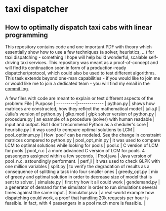 # taxi dispatcher
## How to optimally dispatch taxi cabs with linear programming

This repository contains code and one important PDF with theory which essentially show how to use a few techniques (a solver, heuristics, ...) for taxi dispatching - something I hope will help build wonderful, scalable self-driving taxi services. This repository was meant as a proof-of-concept and will find its continuation soon in form of a production-ready dispatcher/protocol, which could also be used to test different algorithms. This task extends beyond one-man capabilities - if you would like to join me or would like me to join a dedicated team - you will find my email in the [commit log](https://api.github.com/users/boguszjelinski/events/public). 

A few files with code are meant to explain or test different aspects of the problem:
File | Purpose |
----------|------------- |
python.py | shows how matrices are constructed, how they reflect the mathematical model |
julia.jl | Julia's version of python.py |
glkp.mod | glpk solver version of python.py |
procedure.py | an example of a procedure (solver) with human readable | input and output. But I don't recommend Python as a sheduler's core |
heuristic.py | it was used to compare optimal solutions to LCM |
pool_optimum.py | How 'pool' can be modeled. See the change in constraint matrices compared to python.py |
pool_opt_min.py | it was used to compare LCM to optimal solutions while looking for pools |
pool.c | C version of LCM for pools |
pool_n.c | a more advanced C version of LCM for pools. 4 passengers assigned within a few seconds. |
Pool.java | Java version of pool_n.c, astoundingly performant. |
perf.jl | it was used to check GLPK with one million variables |
split.py | to verify the degradation of results as a consequence of splitting a task into four smaller ones |
greedy_opt.py | mix of greedy and optimal solution in order to decrease size of model that is sent to solver. |
simulate.py | first try how it all could work |
gendemand.py | a generator of demand for the simulator in order to run simulations several times against the same input. |
Simulator.java | a real-world example how dispatching could work, a proof that handling 20k requests per hour is feasible. In fact, with 4 passengers in a pool much more is feasible. |